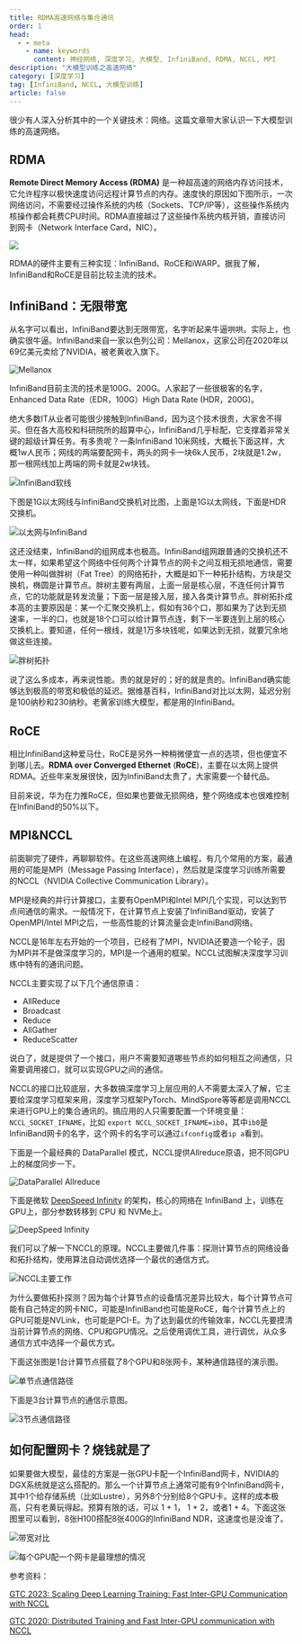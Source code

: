 ```yaml
---
title: RDMA高速网络与集合通讯
order: 1
head:
  - - meta
    - name: keywords
      content: 神经网络, 深度学习, 大模型, InfiniBand, RDMA, NCCL, MPI
description: "大模型训练之高速网络"
category: [深度学习]
tag: [InfiniBand, NCCL, 大模型训练]
article: false
---
```


很少有人深入分析其中的一个关键技术：网络。这篇文章带大家认识一下大模型训练的高速网络。

## RDMA

**Remote Direct Memory Access (RDMA)** 是一种超高速的网络内存访问技术，它允许程序以极快速度访问远程计算节点的内存。速度快的原因如下图所示，一次网络访问，不需要经过操作系统的内核（Sockets、TCP/IP等），这些操作系统内核操作都会耗费CPU时间。RDMA直接越过了这些操作系统内核开销，直接访问到网卡（Network Interface Card，NIC）。

![](http://aixingqiu-1258949597.cos.ap-beijing.myqcloud.com/2023-04-18-traditional-vs-rdma.png)

RDMA的硬件主要有三种实现：InfiniBand、RoCE和iWARP。据我了解，InfiniBand和RoCE是目前比较主流的技术。

## InfiniBand：无限带宽

从名字可以看出，InfiniBand要达到无限带宽，名字听起来牛逼哄哄。实际上，也确实很牛逼。InfiniBand来自一家以色列公司：Mellanox，这家公司在2020年以69亿美元卖给了NVIDIA，被老黄收入旗下。

![Mellanox](http://aixingqiu-1258949597.cos.ap-beijing.myqcloud.com/2023-04-18-Mellanox_Technologies_logo.svg.png)

InfiniBand目前主流的技术是100G、200G。人家起了一些很极客的名字，Enhanced Data Rate（EDR，100G）High Data Rate (HDR，200G)。

绝大多数IT从业者可能很少接触到InfiniBand，因为这个技术很贵，大家舍不得买。但在各大高校和科研院所的超算中心，InfiniBand几乎标配，它支撑着非常关键的超级计算任务。有多贵呢？一条InfiniBand 10米网线，大概长下面这样，大概1w人民币；网线的两端要配网卡，两头的网卡一块6k人民币，2块就是1.2w，那一根网线加上两端的网卡就是2w块钱。

![InfiniBand软线](http://aixingqiu-1258949597.cos.ap-beijing.myqcloud.com/2023-04-18-nvidia-mellanox-infiniband.jpeg)

下图是1G以太网线与InfiniBand交换机对比图，上面是1G以太网线，下面是HDR交换机。

![以太网与InfiniBand](http://aixingqiu-1258949597.cos.ap-beijing.myqcloud.com/2023-04-18-ib.jpg)

这还没结束，InfiniBand的组网成本也极高。InfiniBand组网跟普通的交换机还不太一样，如果希望这个网络中任何两个计算节点的网卡之间互相无损地通信，需要使用一种叫做胖树（Fat Tree）的网络拓扑，大概是如下一种拓扑结构，方块是交换机，椭圆是计算节点。胖树主要有两层，上面一层是核心层，不连任何计算节点，它的功能就是转发流量；下面一层是接入层，接入各类计算节点。胖树拓扑成本高的主要原因是：某一个汇聚交换机上，假如有36个口，那如果为了达到无损速率，一半的口，也就是18个口可以给计算节点连，剩下一半要连到上层的核心交换机上。要知道，任何一根线，就是1万多块钱呢，如果达到无损，就要冗余地做这些连接。

![胖树拓扑](http://aixingqiu-1258949597.cos.ap-beijing.myqcloud.com/2023-04-18-fat-tree-topology.png)

说了这么多成本，再来说性能。贵的就是好的；好的就是贵的。InfiniBand确实能够达到极高的带宽和极低的延迟。据维基百科，InfiniBand对比以太网，延迟分别是100纳秒和230纳秒。老黄家训练大模型，都是用的InfiniBand。

## RoCE

相比InfiniBand这种爱马仕，RoCE是另外一种稍微便宜一点的选项，但也便宜不到哪儿去。**RDMA over Converged Ethernet** (**RoCE**)，主要在以太网上提供RDMA。近些年来发展很快，因为InfiniBand太贵了，大家需要一个替代品。

目前来说，华为在力推RoCE，但如果也要做无损网络，整个网络成本也很难控制在InfiniBand的50%以下。

## MPI&NCCL

前面聊完了硬件，再聊聊软件。在这些高速网络上编程，有几个常用的方案，最通用的可能是MPI（Message Passing Interface），然后就是深度学习训练所需要的NCCL（NVIDIA Collective Communication Library）。

MPI是经典的并行计算接口，主要有OpenMPI和Intel MPI几个实现，可以达到节点间通信的需求。一般情况下，在计算节点上安装了InfiniBand驱动，安装了OpenMPI/Intel MPI之后，一些高性能的计算流量会走InfiniBand网络。

NCCL是16年左右开始的一个项目，已经有了MPI，NVIDIA还要造一个轮子，因为MPI并不是做深度学习的，MPI是一个通用的框架。NCCL试图解决深度学习训练中特有的通讯问题。

NCCL主要实现了以下几个通信原语：

- AllReduce
- Broadcast
- Reduce
- AllGather
- ReduceScatter

说白了，就是提供了一个接口，用户不需要知道哪些节点的如何相互之间通信，只需要调用接口，就可以实现GPU之间的通信。

NCCL的接口比较底层，大多数搞深度学习上层应用的人不需要太深入了解，它主要给深度学习框架来用，深度学习框架PyTorch、MindSpore等等都是调用NCCL来进行GPU上的集合通讯的。搞应用的人只需要配置一个环境变量：`NCCL_SOCKET_IFNAME`，比如 `export NCCL_SOCKET_IFNAME=ib0`，其中`ib0`是InfiniBand网卡的名字，这个网卡的名字可以通过`ifconfig`或者`ip a`看到。

下面是一个最经典的 DataParallel 模式，NCCL提供Allreduce原语，把不同GPU上的梯度同步一下。

![DataParallel Allreduce](http://aixingqiu-1258949597.cos.ap-beijing.myqcloud.com/2023-04-18-nccl-allreduce.png)

下面是微软 [DeepSpeed Infinity](https://www.microsoft.com/en-us/research/blog/zero-infinity-and-deepspeed-unlocking-unprecedented-model-scale-for-deep-learning-training/) 的架构，核心的网络在 InfiniBand 上，训练在GPU上，部分参数转移到 CPU 和 NVMe上。

![DeepSpeed Infinity](http://aixingqiu-1258949597.cos.ap-beijing.myqcloud.com/2023-04-18-deepspeed-infinity.png)

我们可以了解一下NCCL的原理。NCCL主要做几件事：探测计算节点的网络设备和拓扑结构，使用算法自动调优选择一个最优的通信方式。

![NCCL主要工作](http://aixingqiu-1258949597.cos.ap-beijing.myqcloud.com/2023-04-18-nccl.png)

为什么要做拓扑探测？因为每个计算节点的设备情况差异比较大，每个计算节点可能有自己特定的网卡NIC，可能是InfiniBand也可能是RoCE，每个计算节点上的GPU可能是NVLink，也可能是PCI-E。为了达到最优的传输效率，NCCL先要摸清当前计算节点的网络、CPU和GPU情况。之后使用调优工具，进行调优，从众多通信方式中选择一个最优方式。

下面这张图是1台计算节点搭载了8个GPU和8张网卡，某种通信路径的演示图。

![单节点通信路径](http://aixingqiu-1258949597.cos.ap-beijing.myqcloud.com/2023-04-18-gpu1.png)

下面是3台计算节点的通信示意图。

![3节点通信路径](http://aixingqiu-1258949597.cos.ap-beijing.myqcloud.com/2023-04-18-gpu3.png)

## 如何配置网卡？烧钱就是了

如果要做大模型，最佳的方案是一张GPU卡配一个InfiniBand网卡，NVIDIA的DGX系统就是这么搭配的。那么一个计算节点上通常可能有9个InfiniBand网卡，其中1个给存储系统（比如Lustre），另外8个分别给8个GPU卡。这样的成本极高，只有老黄玩得起。预算有限的话，可以 1 + 1， 1 + 2，或者1 + 4。下面这张图里可以看到，8张H100搭配8张400G的InfiniBand NDR，这速度也是没谁了。

![带宽对比](http://aixingqiu-1258949597.cos.ap-beijing.myqcloud.com/2023-04-18-nvidia-ib-bw.png)



![每个GPU配一个网卡是最理想的情况](http://aixingqiu-1258949597.cos.ap-beijing.myqcloud.com/2023-04-18-network-gpu.png)



参考资料：

[GTC 2023: Scaling Deep Learning Training: Fast Inter-GPU Communication with NCCL](https://www.nvidia.com/en-us/on-demand/session/gtcspring23-s51111/)

[GTC 2020: Distributed Training and Fast Inter-GPU communication with NCCL](https://developer.nvidia.com/gtc/2020/video/s21107https://developer.nvidia.com/gtc/2020/video/s21107)

